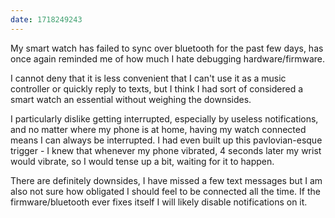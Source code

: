 ```yaml
---
date: 1718249243
---
```


My smart watch has failed to sync over bluetooth for the past few days, has once again reminded me of how much I hate debugging hardware/firmware.

I cannot deny that it is less convenient that I can't use it as a music controller or quickly reply to texts, but I think I had sort of considered a smart watch an essential without weighing the downsides.

I particularly dislike getting interrupted, especially by useless notifications, and no matter where my phone is at home, having my watch connected means I can always be interrupted. I had even built up this pavlovian-esque trigger - I knew that whenever my phone vibrated, 4 seconds later my wrist would vibrate, so I would tense up a bit, waiting for it to happen.

There are definitely downsides, I have missed a few text messages but I am also not sure how obligated I should feel to be connected all the time. If the firmware/bluetooth ever fixes itself I will likely disable notifications on it.